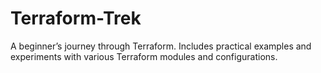 # Terraform-Trek
A beginner’s journey through Terraform. Includes practical examples and experiments with various Terraform modules and configurations.
